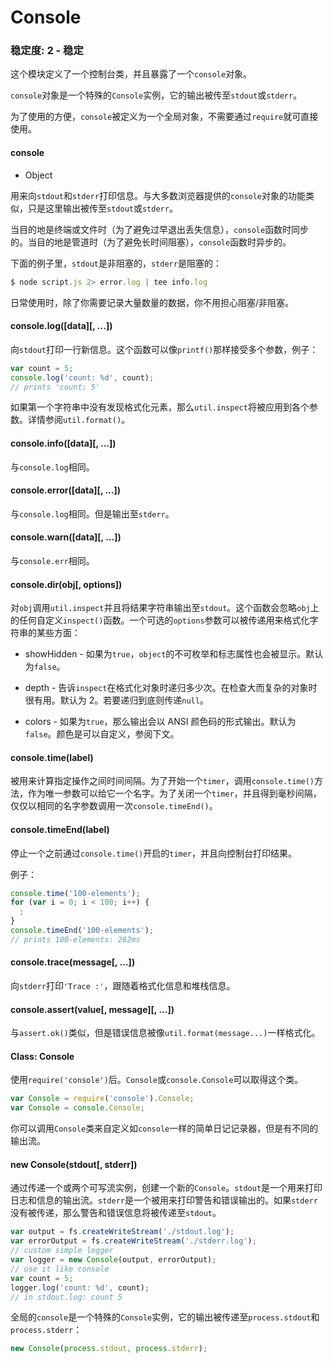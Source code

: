 # Console

### 稳定度: 2 - 稳定

这个模块定义了一个控制台类，并且暴露了一个`console`对象。

`console`对象是一个特殊的`Console`实例，它的输出被传至`stdout`或`stderr`。

为了使用的方便，`console`被定义为一个全局对象，不需要通过`require`就可直接使用。

#### console

*   Object

用来向`stdout`和`stderr`打印信息。与大多数浏览器提供的`console`对象的功能类似，只是这里输出被传至`stdout`或`stderr`。

当目的地是终端或文件时（为了避免过早退出丢失信息），`console`函数时同步的。当目的地是管道时（为了避免长时间阻塞），`console`函数时异步的。

下面的例子里，`stdout`是非阻塞的，`stderr`是阻塞的：

```js
$ node script.js 2> error.log | tee info.log 
```

日常使用时，除了你需要记录大量数量的数据，你不用担心阻塞/非阻塞。

#### console.log([data][, ...])

向`stdout`打印一行新信息。这个函数可以像`printf()`那样接受多个参数，例子：

```js
var count = 5;
console.log('count: %d', count);
// prints 'count: 5' 
```

如果第一个字符串中没有发现格式化元素，那么`util.inspect`将被应用到各个参数。详情参阅`util.format()`。

#### console.info([data][, ...])

与`console.log`相同。

#### console.error([data][, ...])

与`console.log`相同。但是输出至`stderr`。

#### console.warn([data][, ...])

与`console.err`相同。

#### console.dir(obj[, options])

对`obj`调用`util.inspect`并且将结果字符串输出至`stdout`。这个函数会忽略`obj`上的任何自定义`inspect()`函数。一个可选的`options`参数可以被传递用来格式化字符串的某些方面：

*   showHidden - 如果为`true`，`object`的不可枚举和标志属性也会被显示。默认为`false`。

*   depth - 告诉`inspect`在格式化对象时递归多少次。在检查大而复杂的对象时很有用。默认为 2。若要递归到底则传递`null`。

*   colors - 如果为`true`，那么输出会以 ANSI 颜色码的形式输出。默认为`false`。颜色是可以自定义，参阅下文。

#### console.time(label)

被用来计算指定操作之间时间间隔。为了开始一个`timer`，调用`console.time()`方法，作为唯一参数可以给它一个名字。为了关闭一个`timer`，并且得到毫秒间隔，仅仅以相同的名字参数调用一次`console.timeEnd()`。

#### console.timeEnd(label)

停止一个之前通过`console.time()`开启的`timer`，并且向控制台打印结果。

例子：

```js
console.time('100-elements');
for (var i = 0; i < 100; i++) {
  ;
}
console.timeEnd('100-elements');
// prints 100-elements: 262ms 
```

#### console.trace(message[, ...])

向`stderr`打印`'Trace :'`，跟随着格式化信息和堆栈信息。

#### console.assert(value[, message][, ...])

与`assert.ok()`类似，但是错误信息被像`util.format(message...)`一样格式化。

#### Class: Console

使用`require('console')`后。`Console`或`console.Console`可以取得这个类。

```js
var Console = require('console').Console;
var Console = console.Console; 
```

你可以调用`Console`类来自定义如`console`一样的简单日记记录器，但是有不同的输出流。

#### new Console(stdout[, stderr])

通过传递一个或两个可写流实例，创建一个新的`Console`。`stdout`是一个用来打印日志和信息的输出流。`stderr`是一个被用来打印警告和错误输出的。如果`stderr`没有被传递，那么警告和错误信息将被传递至`stdout`。

```js
var output = fs.createWriteStream('./stdout.log');
var errorOutput = fs.createWriteStream('./stderr.log');
// custom simple logger
var logger = new Console(output, errorOutput);
// use it like console
var count = 5;
logger.log('count: %d', count);
// in stdout.log: count 5 
```

全局的`console`是一个特殊的`Console`实例，它的输出被传递至`process.stdout`和`process.stderr`：

```js
new Console(process.stdout, process.stderr); 
```